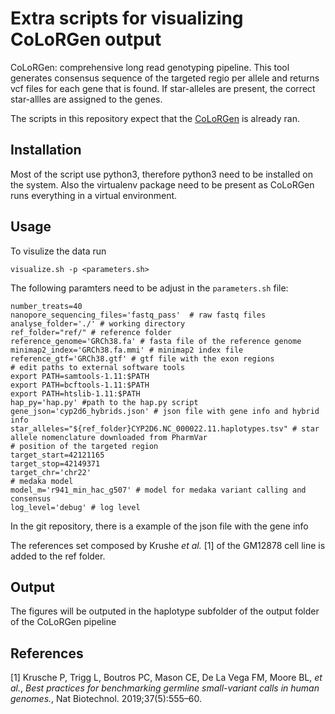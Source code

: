 Extra scripts for visualizing CoLoRGen output
=============================================

CoLoRGen: comprehensive long read genotyping pipeline.
This tool generates consensus sequence of the targeted regio per allele
and returns vcf files for each gene that is found. If star-alleles are
present, the correct star-allles are assigned to the genes.

The scripts in this repository expect that the [CoLoRGen](https://github.com/laurentijntilleman/CoLoRGen) is already ran.


Installation
------------

Most of the script use python3, therefore python3 need to be installed on the
system. Also the virtualenv package need to be present as CoLoRGen runs
everything in a virtual environment.

Usage
-----

To visulize the data run

    visualize.sh -p <parameters.sh>

The following paramters need to be adjust in the `parameters.sh` file:

    number_treats=40
    nanopore_sequencing_files='fastq_pass'  # raw fastq files
    analyse_folder='./' # working directory
    ref_folder="ref/" # reference folder
    reference_genome='GRCh38.fa' # fasta file of the reference genome
    minimap2_index='GRCh38.fa.mmi' # minimap2 index file
    reference_gtf='GRCh38.gtf' # gtf file with the exon regions
    # edit paths to external software tools
    export PATH=samtools-1.11:$PATH
    export PATH=bcftools-1.11:$PATH
    export PATH=htslib-1.11:$PATH
    hap_py='hap.py' #path to the hap.py script
    gene_json='cyp2d6_hybrids.json' # json file with gene info and hybrid info
    star_alleles="${ref_folder}CYP2D6.NC_000022.11.haplotypes.tsv" # star allele nomenclature downloaded from PharmVar
    # position of the targeted region
    target_start=42121165
    target_stop=42149371
    target_chr='chr22'
    # medaka model
    model_m='r941_min_hac_g507' # model for medaka variant calling and consensus
    log_level='debug' # log level

In the git repository, there is a example of the json file with the gene info

The references set composed by Krushe *et al.* \[1\] of the GM12878 cell line is added to the ref folder.


Output
------

The figures will be outputed in the haplotype subfolder of the output folder of the CoLoRGen pipeline


## References

\[1\] Krusche P, Trigg L, Boutros PC, Mason CE, De La Vega FM, Moore BL, *et al.*, *Best practices for benchmarking germline small-variant calls in human genomes.*, Nat Biotechnol. 2019;37(5):555–60. 
